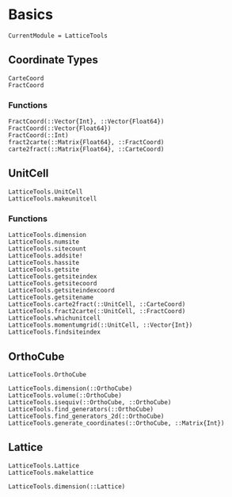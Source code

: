 # Basics

```@meta
CurrentModule = LatticeTools
```

## Coordinate Types

```@docs
CarteCoord
FractCoord
```

### Functions
```@docs
FractCoord(::Vector{Int}, ::Vector{Float64})
FractCoord(::Vector{Float64})
FractCoord(::Int)
fract2carte(::Matrix{Float64}, ::FractCoord)
carte2fract(::Matrix{Float64}, ::CarteCoord)
```

## UnitCell

```@docs
LatticeTools.UnitCell
LatticeTools.makeunitcell
```

### Functions
```@docs
LatticeTools.dimension
LatticeTools.numsite
LatticeTools.sitecount
LatticeTools.addsite!
LatticeTools.hassite
LatticeTools.getsite
LatticeTools.getsiteindex
LatticeTools.getsitecoord
LatticeTools.getsiteindexcoord
LatticeTools.getsitename
LatticeTools.carte2fract(::UnitCell, ::CarteCoord)
LatticeTools.fract2carte(::UnitCell, ::FractCoord)
LatticeTools.whichunitcell
LatticeTools.momentumgrid(::UnitCell, ::Vector{Int})
LatticeTools.findsiteindex
```

## OrthoCube

```@docs
LatticeTools.OrthoCube
```

```@docs
LatticeTools.dimension(::OrthoCube)
LatticeTools.volume(::OrthoCube)
LatticeTools.isequiv(::OrthoCube, ::OrthoCube)
LatticeTools.find_generators(::OrthoCube)
LatticeTools.find_generators_2d(::OrthoCube)
LatticeTools.generate_coordinates(::OrthoCube, ::Matrix{Int})
```

## Lattice

```@docs
LatticeTools.Lattice
LatticeTools.makelattice
```

```@docs
LatticeTools.dimension(::Lattice)
```
